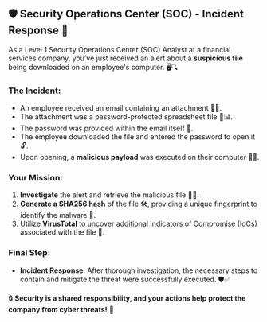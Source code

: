 ## 🛡️ Security Operations Center (SOC) - Incident Response 🚨

As a Level 1 Security Operations Center (SOC) Analyst at a financial services company, you’ve just received an alert about a **suspicious file** being downloaded on an employee's computer. 🖥️🔍

### The Incident:
- An employee received an email containing an attachment 📧📎.
- The attachment was a password-protected spreadsheet file 🔐📊.
- The password was provided within the email itself 📝.
- The employee downloaded the file and entered the password to open it 🔓.
- Upon opening, a **malicious payload** was executed on their computer 🚨🦠.

### Your Mission:
1. **Investigate** the alert and retrieve the malicious file 🕵️‍♂️.
2. **Generate a SHA256 hash** of the file 🛠️, providing a unique fingerprint to identify the malware 🔑.
3. Utilize **VirusTotal** to uncover additional Indicators of Compromise (IoCs) associated with the file 🔗.

### Final Step:
- **Incident Response**: After thorough investigation, the necessary steps to contain and mitigate the threat were successfully executed. 🛡️✅

🔒 **Security is a shared responsibility, and your actions help protect the company from cyber threats!** 🔐

